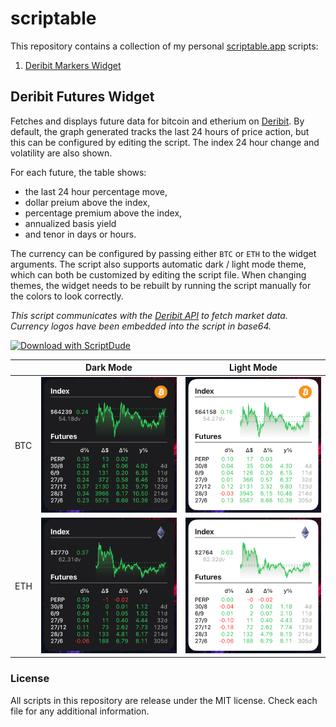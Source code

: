 # scriptable

This repository contains a collection of my personal [scriptable.app](https://scriptable.app/) scripts:

1. [Deribit Markers Widget](https://github.com/DarthChungo/scriptable/tree/main?tab=readme-ov-file#deribit-futures-widget)

## Deribit Futures Widget

Fetches and displays future data for bitcoin and etherium on [Deribit](https://www.deribit.com/).
By default, the graph generated tracks the last 24 hours of price action, but this can be configured by editing the script.
The index 24 hour change and volatility are also shown.

For each future, the table shows:
- the last 24 hour percentage move,
- dollar preium above the index,
- percentage premium above the index,
- annualized basis yield
- and tenor in days or hours.

The currency can be configured by passing either `BTC` or `ETH` to the widget arguments.
The script also supports automatic dark / light mode theme, which can both be customized by editing the script file.
When changing themes, the widget needs to be rebuilt by running the script manually for the colors to look correctly.

*This script communicates with the [Deribit API](https://docs.deribit.com/#deribit-api-v2-1-1) to fetch market data.
Currency logos have been embedded into the script in base64.*

[![Download with ScriptDude](https://scriptdu.de/download.svg)](https://scriptdu.de?name=Deribit%20Futures%20Widget&source=https%3A%2F%2Fgithub.com%2FDarthChungo%2Fscriptable%2Fraw%2Fmain%2FDeribitFuturesWidget.js&docs=https%3A%2F%2Fgithub.com%2FDarthChungo%2Fscriptable%2Ftree%2Fmain%3Ftab%3Dreadme-ov-file%23deribit-futures-widget)

| | Dark Mode | Light Mode |
| - | - | - |
| BTC | ![btc-dark](/img/DeribitFuturesWidget/img-btc-dark.png) | ![btc-light](/img/DeribitFuturesWidget/img-btc-light.png) |
| ETH | ![eth-dark](/img/DeribitFuturesWidget/img-eth-dark.png) | ![eth-light](/img/DeribitFuturesWidget/img-eth-light.png) |

### License

All scripts in this repository are release under the MIT license.
Check each file for any additional information.
